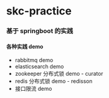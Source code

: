 # skc-practice
### 基于 springboot 的实践
#### 各种实践 demo
- rabbitmq demo
- elasticsearch demo
- zookeeper 分布式锁 demo - curator
- redis 分布式锁 demo - redisson
- 接口限流 demo
